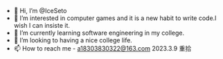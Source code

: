- 👋 Hi, I’m @IceSeto
- 👀 I’m interested in computer games and it is a new habit to write code.I wish I can insiste it.
- 🌱 I’m currently learning software engineering in my college.
- 💞️ I’m looking to having a nice college life.
- 📫 How to reach me - a18303830322@163.com
2023.3.9
重拾


<!---
IceSeto/IceSeto is a ✨ special ✨ repository because its `README.md` (this file) appears on your GitHub profile.
You can click the Preview link to take a look at your changes.
--->
